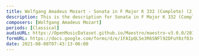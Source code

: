 ```yaml
---
title: Wolfgang Amadeus Mozart - Sonata in F Major K 332 (Complete) (2)
description: This is the description for Sonata in F Major K 332 (Complete) by Wolfgang Amadeus Mozart
composers: [Wolfgang Amadeus Mozart]
periods: [Classical]
audioURL: https://OpenMusicDataset.github.io/Maestro/maestro-v3.0.0/2015/MIDI-Unprocessed_R1_D1-9-12_mid--AUDIO-from_mp3_12_R1_2015_wav--2.midi
formURL: https://docs.google.com/forms/d/e/1FAIpQLSe3R6SNFl92DFuY8zf0Jnhn_TH07UyBeJDfZFduSe-4O70lqA/viewform
date: 2021-08-08T07:43:13-06:00
---
```

